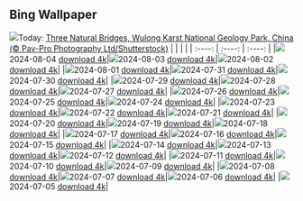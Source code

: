 ## Bing Wallpaper
![](./wallpaper/2024-08-04.jpg)Today: [Three Natural Bridges, Wulong Karst National Geology Park, China (© Pav-Pro Photography Ltd/Shutterstock)](./wallpaper/2024-08-04.jpg)
|      |      |      |
| :----: | :----: | :----: |
|![](./wallpaper/2024-08-04_sm.jpg)2024-08-04 [download 4k](./wallpaper/2024-08-04.jpg)|![](./wallpaper/2024-08-03_sm.jpg)2024-08-03 [download 4k](./wallpaper/2024-08-03.jpg)|![](./wallpaper/2024-08-02_sm.jpg)2024-08-02 [download 4k](./wallpaper/2024-08-02.jpg)|
|![](./wallpaper/2024-08-01_sm.jpg)2024-08-01 [download 4k](./wallpaper/2024-08-01.jpg)|![](./wallpaper/2024-07-31_sm.jpg)2024-07-31 [download 4k](./wallpaper/2024-07-31.jpg)|![](./wallpaper/2024-07-30_sm.jpg)2024-07-30 [download 4k](./wallpaper/2024-07-30.jpg)|
|![](./wallpaper/2024-07-29_sm.jpg)2024-07-29 [download 4k](./wallpaper/2024-07-29.jpg)|![](./wallpaper/2024-07-28_sm.jpg)2024-07-28 [download 4k](./wallpaper/2024-07-28.jpg)|![](./wallpaper/2024-07-27_sm.jpg)2024-07-27 [download 4k](./wallpaper/2024-07-27.jpg)|
|![](./wallpaper/2024-07-26_sm.jpg)2024-07-26 [download 4k](./wallpaper/2024-07-26.jpg)|![](./wallpaper/2024-07-25_sm.jpg)2024-07-25 [download 4k](./wallpaper/2024-07-25.jpg)|![](./wallpaper/2024-07-24_sm.jpg)2024-07-24 [download 4k](./wallpaper/2024-07-24.jpg)|
|![](./wallpaper/2024-07-23_sm.jpg)2024-07-23 [download 4k](./wallpaper/2024-07-23.jpg)|![](./wallpaper/2024-07-22_sm.jpg)2024-07-22 [download 4k](./wallpaper/2024-07-22.jpg)|![](./wallpaper/2024-07-21_sm.jpg)2024-07-21 [download 4k](./wallpaper/2024-07-21.jpg)|
|![](./wallpaper/2024-07-20_sm.jpg)2024-07-20 [download 4k](./wallpaper/2024-07-20.jpg)|![](./wallpaper/2024-07-19_sm.jpg)2024-07-19 [download 4k](./wallpaper/2024-07-19.jpg)|![](./wallpaper/2024-07-18_sm.jpg)2024-07-18 [download 4k](./wallpaper/2024-07-18.jpg)|
|![](./wallpaper/2024-07-17_sm.jpg)2024-07-17 [download 4k](./wallpaper/2024-07-17.jpg)|![](./wallpaper/2024-07-16_sm.jpg)2024-07-16 [download 4k](./wallpaper/2024-07-16.jpg)|![](./wallpaper/2024-07-15_sm.jpg)2024-07-15 [download 4k](./wallpaper/2024-07-15.jpg)|
|![](./wallpaper/2024-07-14_sm.jpg)2024-07-14 [download 4k](./wallpaper/2024-07-14.jpg)|![](./wallpaper/2024-07-13_sm.jpg)2024-07-13 [download 4k](./wallpaper/2024-07-13.jpg)|![](./wallpaper/2024-07-12_sm.jpg)2024-07-12 [download 4k](./wallpaper/2024-07-12.jpg)|
|![](./wallpaper/2024-07-11_sm.jpg)2024-07-11 [download 4k](./wallpaper/2024-07-11.jpg)|![](./wallpaper/2024-07-10_sm.jpg)2024-07-10 [download 4k](./wallpaper/2024-07-10.jpg)|![](./wallpaper/2024-07-09_sm.jpg)2024-07-09 [download 4k](./wallpaper/2024-07-09.jpg)|
|![](./wallpaper/2024-07-08_sm.jpg)2024-07-08 [download 4k](./wallpaper/2024-07-08.jpg)|![](./wallpaper/2024-07-07_sm.jpg)2024-07-07 [download 4k](./wallpaper/2024-07-07.jpg)|![](./wallpaper/2024-07-06_sm.jpg)2024-07-06 [download 4k](./wallpaper/2024-07-06.jpg)|
|![](./wallpaper/2024-07-05_sm.jpg)2024-07-05 [download 4k](./wallpaper/2024-07-05.jpg)|